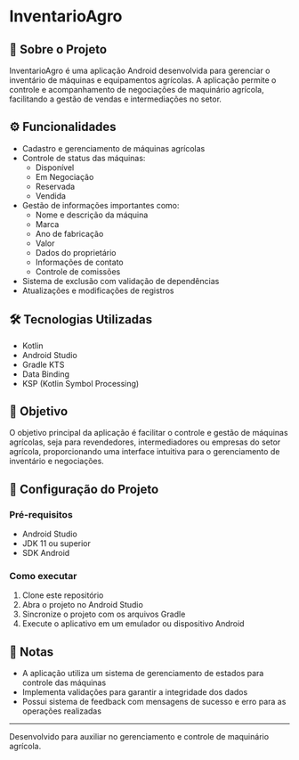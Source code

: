 # InventarioAgro

## 📱 Sobre o Projeto

InventarioAgro é uma aplicação Android desenvolvida para gerenciar o inventário de máquinas e equipamentos agrícolas. A aplicação permite o controle e acompanhamento de negociações de maquinário agrícola, facilitando a gestão de vendas e intermediações no setor.

## ⚙️ Funcionalidades

- Cadastro e gerenciamento de máquinas agrícolas
- Controle de status das máquinas:
  - Disponível
  - Em Negociação
  - Reservada
  - Vendida
- Gestão de informações importantes como:
  - Nome e descrição da máquina
  - Marca
  - Ano de fabricação
  - Valor
  - Dados do proprietário
  - Informações de contato
  - Controle de comissões
- Sistema de exclusão com validação de dependências
- Atualizações e modificações de registros

## 🛠️ Tecnologias Utilizadas

- Kotlin
- Android Studio
- Gradle KTS
- Data Binding
- KSP (Kotlin Symbol Processing)

## 🎯 Objetivo

O objetivo principal da aplicação é facilitar o controle e gestão de máquinas agrícolas, seja para revendedores, intermediadores ou empresas do setor agrícola, proporcionando uma interface intuitiva para o gerenciamento de inventário e negociações.

## 🚀 Configuração do Projeto

### Pré-requisitos

- Android Studio
- JDK 11 ou superior
- SDK Android

### Como executar

1. Clone este repositório
2. Abra o projeto no Android Studio
3. Sincronize o projeto com os arquivos Gradle
4. Execute o aplicativo em um emulador ou dispositivo Android

## 📝 Notas

- A aplicação utiliza um sistema de gerenciamento de estados para controle das máquinas
- Implementa validações para garantir a integridade dos dados
- Possui sistema de feedback com mensagens de sucesso e erro para as operações realizadas

---

Desenvolvido para auxiliar no gerenciamento e controle de maquinário agrícola.

